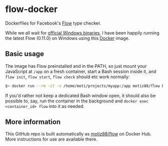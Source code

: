 # flow-docker
Dockerfiles for Facebook's [Flow](http://flowtype.org) type checker.

While we all wait for [official Windows binaries](https://github.com/facebook/flow/issues/6), I have been happily running the latest Flow (0.11.0) on Windows using this [Docker](http://docker.io) image.

## Basic usage
The image has Flow preinstalled and in the PATH, so just mount your JavaScript at `/app` on a fresh container, start a Bash session inside it, and `flow init`, `flow start`, `flow check` should etc work normally:

```sh
$> docker run --rm -it -v /home/moti/projects/myapp:/app motiz88/flow bash
```

If you'd rather not keep a dedicated Bash window open, it should also be possible to, say, run the container in the background and `docker exec <container_id> flow` into it as needed.

## More information
This GitHub repo is built automatically as [motiz88/flow](https://registry.hub.docker.com/u/motiz88/flow) on Docker Hub. More instructions for use are available there.
